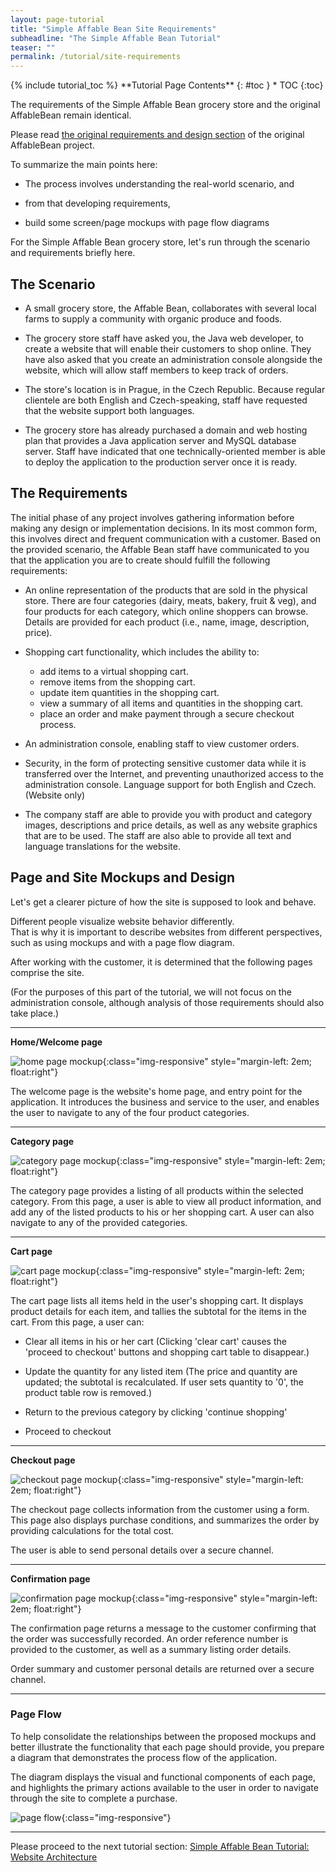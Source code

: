 ```yaml
---
layout: page-tutorial
title: "Simple Affable Bean Site Requirements"
subheadline: "The Simple Affable Bean Tutorial"
teaser: ""
permalink: /tutorial/site-requirements
---
```

<div class="row t30">

<div class="medium-8 columns{% if page.sidebar == NULL %} medium-offset-2 end{% endif %}{% if page.sidebar == "left" %} medium-push-4{% endif %}" markdown="1">
<div class="panel radius" markdown="1">
{% include tutorial_toc %}
**Tutorial Page Contents**
{: #toc }
*  TOC
{:toc}
</div>
</div><!-- /.medium-4.columns -->



<div class="medium-8 medium-pull-4 columns" markdown="1">



</div><!-- /.medium-8.columns -->
</div><!-- /.row -->




The requirements of the Simple Affable Bean grocery store and the original AffableBean remain identical.

Please read [the original requirements and design section](https://netbeans.org/kb/docs/javaee/ecommerce/design.html) of the original AffableBean project.

To summarize the main points here:

* The process involves understanding the real-world scenario, and 

* from that developing requirements, 

* build some screen/page mockups with page flow diagrams 



For the Simple Affable Bean grocery store, let's run through the scenario and requirements briefly here.

## The Scenario

* A small grocery store, the Affable Bean, collaborates with several local farms to supply a community with organic produce and foods. 

* The grocery store staff have asked you, the Java web developer, to create a website that will enable their customers to shop online. They have also asked that you create an administration console alongside the website, which will allow staff members to keep track of orders.

* The store's location is in Prague, in the Czech Republic. Because regular clientele are both English and Czech-speaking, staff have requested that the website support both languages.

* The grocery store has already purchased a domain and web hosting plan that provides a Java application server and MySQL database server.  Staff have indicated that one technically-oriented member is able to deploy the application to the production server once it is ready.

## The Requirements

The initial phase of any project involves gathering information before making any design or implementation decisions. In its most common form, this involves direct and frequent communication with a customer. Based on the provided scenario, the Affable Bean staff have communicated to you that the application you are to create should fulfill the following requirements:

* An online representation of the products that are sold in the physical store. There are four categories (dairy, meats, bakery, fruit & veg), and four products for each category, which online shoppers can browse. Details are provided for each product (i.e., name, image, description, price).

* Shopping cart functionality, which includes the ability to:
  * add items to a virtual shopping cart.
  * remove items from the shopping cart.
  * update item quantities in the shopping cart.
  * view a summary of all items and quantities in the shopping cart.
  * place an order and make payment through a secure checkout process.

* An administration console, enabling staff to view customer orders.

* Security, in the form of protecting sensitive customer data while it is transferred over the Internet, and preventing unauthorized access to the administration console.
Language support for both English and Czech. (Website only)

* The company staff are able to provide you with product and category images, descriptions and price details, as well as any website graphics that are to be used. The staff are also able to provide all text and language translations for the website.

## Page and Site Mockups and Design

Let's get a clearer picture of how the site is supposed to look and behave.

Different people visualize website behavior differently.  
That is why it is important to describe websites from different perspectives, such as using mockups and with a page flow diagram.

After working with the customer, it is determined that the following pages comprise the site.

(For the purposes of this part of the tutorial, we will not focus on the administration console, 
although analysis of those requirements should also take place.)


----

**Home/Welcome page**

![home page mockup]({{site.url}}{{site.baseurl}}/images/mockup-index-small.png){:class="img-responsive" style="margin-left: 2em; float:right"}

The welcome page is the website's home page, and entry point for the application. It introduces the business and service to the user, and enables the user to navigate to any of the four product categories.

----

**Category page**

![category page mockup]({{site.url}}{{site.baseurl}}/images/mockup-category-small.png){:class="img-responsive" style="margin-left: 2em; float:right"}

The category page provides a listing of all products within the selected category. From this page, a user is able to view all product information, and add any of the listed products to his or her shopping cart. A user can also navigate to any of the provided categories.

----

**Cart page**

![cart page mockup]({{site.url}}{{site.baseurl}}/images/mockup-cart-small.png){:class="img-responsive" style="margin-left: 2em; float:right"}

The cart page lists all items held in the user's shopping cart. It displays product details for each item, and tallies the subtotal for the items in the cart. From this page, a user can:

* Clear all items in his or her cart 
(Clicking 'clear cart' causes the 'proceed to checkout' buttons and shopping cart table to disappear.)

* Update the quantity for any listed item 
(The price and quantity are updated; the subtotal is recalculated. If user sets quantity to '0', the product table row is removed.)

* Return to the previous category by clicking 'continue shopping'

* Proceed to checkout

----

**Checkout page**

![checkout page mockup]({{site.url}}{{site.baseurl}}/images/mockup-checkout-small.png){:class="img-responsive" style="margin-left: 2em; float:right"}

The checkout page collects information from the customer using a form. This page also displays purchase conditions, and summarizes the order by providing calculations for the total cost.

The user is able to send personal details over a secure channel.

----

**Confirmation page**

![confirmation page mockup]({{site.url}}{{site.baseurl}}/images/mockup-confirmation-small.png){:class="img-responsive" style="margin-left: 2em; float:right"}

The confirmation page returns a message to the customer confirming that the order was successfully recorded. An order reference number is provided to the customer, as well as a summary listing order details.

Order summary and customer personal details are returned over a secure channel.

----


### Page Flow

To help consolidate the relationships between the proposed mockups and better illustrate the functionality that each page should provide, you prepare a diagram that demonstrates the process flow of the application.

The diagram displays the visual and functional components of each page, and highlights the primary actions available to the user in order to navigate through the site to complete a purchase.

![page flow]({{site.url}}{{site.baseurl}}/images/mockup-process-flow.png){:class="img-responsive"}

----
Please proceed to the next tutorial section: [Simple Affable Bean Tutorial: Website Architecture]({{site.url}}{{site.baseurl}}/tutorial/website-architecture)
